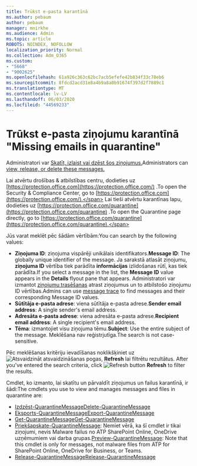 ```yaml
---
title: Trūkst e-pasta karantīnā
ms.author: pebaum
author: pebaum
manager: mnirkhe
ms.audience: Admin
ms.topic: article
ROBOTS: NOINDEX, NOFOLLOW
localization_priority: Normal
ms.collection: Adm_O365
ms.custom:
- "5668"
- "9002625"
ms.openlocfilehash: 61a926c363c62bc7acb5efefe42b834f33c78eb6
ms.sourcegitcommit: 8fdcd2acd31e8a4b9a8a0b91674f397d2f7889c1
ms.translationtype: MT
ms.contentlocale: lv-LV
ms.lasthandoff: 06/03/2020
ms.locfileid: "44569233"
---
```

# <a name="missing-emails-in-quarantine"></a><span data-ttu-id="5a0a6-102">Trūkst e-pasta ziņojumu karantīnā "</span><span class="sxs-lookup"><span data-stu-id="5a0a6-102">Missing emails in quarantine"</span></span>

<span data-ttu-id="5a0a6-103">Administratori var [Skatīt, izlaist vai dzēst šos ziņojumus.](https://docs.microsoft.com/microsoft-365/security/office-365-security/manage-quarantined-messages-and-files?view=o365-worldwide)</span><span class="sxs-lookup"><span data-stu-id="5a0a6-103">Administrators can [view, release, or delete these messages.](https://docs.microsoft.com/microsoft-365/security/office-365-security/manage-quarantined-messages-and-files?view=o365-worldwide)</span></span>

<span data-ttu-id="5a0a6-104">Lai atvērtu drošības & atbilstības centru, dodieties uz [https://protection.office.com](https://protection.office.com/) .</span><span class="sxs-lookup"><span data-stu-id="5a0a6-104">To open the Security & Compliance Center, go to [https://protection.office.com](https://protection.office.com/).</span></span> <span data-ttu-id="5a0a6-105">Lai tieši atvērtu karantīnas lapu, dodieties uz [https://protection.office.com/quarantine](https://protection.office.com/quarantine) .</span><span class="sxs-lookup"><span data-stu-id="5a0a6-105">To open the Quarantine page directly, go to [https://protection.office.com/quarantine](https://protection.office.com/quarantine).</span></span>  

<span data-ttu-id="5a0a6-106">Jūs varat meklēt pēc šādām vērtībām:</span><span class="sxs-lookup"><span data-stu-id="5a0a6-106">You can search by the following values:</span></span>  

- <span data-ttu-id="5a0a6-107">**Ziņojuma ID**: ziņojuma vispārēji unikālais identifikators.</span><span class="sxs-lookup"><span data-stu-id="5a0a6-107">**Message ID**: The globally unique identifier of the message.</span></span> <span data-ttu-id="5a0a6-108">Ja sarakstā atlasāt ziņojumu, **ziņojuma ID** vērtība tiek parādīta **informācijas** izlidošanas rūtī, kas tiek parādīta.</span><span class="sxs-lookup"><span data-stu-id="5a0a6-108">If you select a message in the list, the  **Message ID**  value appears in the  **Details**  flyout pane that appears.</span></span> <span data-ttu-id="5a0a6-109">Administratori var izmantot [ziņojumu trasēšanas](https://docs.microsoft.com/microsoft-365/security/office-365-security/message-trace-scc?view=o365-worldwide) atrast ziņojumus un to atbilstošo ziņojumu ID vērtības.</span><span class="sxs-lookup"><span data-stu-id="5a0a6-109">Admins can use [message trace](https://docs.microsoft.com/microsoft-365/security/office-365-security/message-trace-scc?view=o365-worldwide) to find messages and their corresponding Message ID values.</span></span>
- <span data-ttu-id="5a0a6-110">**Sūtītāja e-pasta adrese**: viena sūtītāja e-pasta adrese.</span><span class="sxs-lookup"><span data-stu-id="5a0a6-110">**Sender email address**: A single sender's email address.</span></span>
- <span data-ttu-id="5a0a6-111">**Adresāta e-pasta adrese**: viena adresāta e-pasta adrese.</span><span class="sxs-lookup"><span data-stu-id="5a0a6-111">**Recipient email address**: A single recipient's email address.</span></span>
- <span data-ttu-id="5a0a6-112">**Tēma**: izmantojiet visu ziņojuma tēmu.</span><span class="sxs-lookup"><span data-stu-id="5a0a6-112">**Subject**: Use the entire subject of the message.</span></span> <span data-ttu-id="5a0a6-113">Meklēšana nav reģistrjutīga.</span><span class="sxs-lookup"><span data-stu-id="5a0a6-113">The search is not case-sensitive.</span></span>

<span data-ttu-id="5a0a6-114">Pēc meklēšanas kritēriju ievadīšanas noklikšķiniet uz ![ Atsvaidzināt atsvaidzināšanas pogas, ](https://docs.microsoft.com/microsoft-365/media/scc-quarantine-refresh.png?view=o365-worldwide) **Refresh** lai filtrētu rezultātus.  </span><span class="sxs-lookup"><span data-stu-id="5a0a6-114">After you've entered the search criteria, click  ![Refresh button](https://docs.microsoft.com/microsoft-365/media/scc-quarantine-refresh.png?view=o365-worldwide)  **Refresh**  to filter the results.</span></span>

<span data-ttu-id="5a0a6-115">Cmdlet, ko izmanto, lai skatītu un pārvaldīt ziņojumus un failus karantīnā, ir šādi:</span><span class="sxs-lookup"><span data-stu-id="5a0a6-115">The cmdlets you use to view and manages messages and files in quarantine are:</span></span>
- [<span data-ttu-id="5a0a6-116">Izdzēst-QuarantineMessage</span><span class="sxs-lookup"><span data-stu-id="5a0a6-116">Delete-QuarantineMessage</span></span>](https://docs.microsoft.com/powershell/module/exchange/delete-quarantinemessage)
- [<span data-ttu-id="5a0a6-117">Eksports-QuarantineMessage</span><span class="sxs-lookup"><span data-stu-id="5a0a6-117">Export-QuarantineMessage</span></span>](https://docs.microsoft.com/powershell/module/exchange/export-quarantinemessage)
- [<span data-ttu-id="5a0a6-118">Get-QuarantineMessage</span><span class="sxs-lookup"><span data-stu-id="5a0a6-118">Get-QuarantineMessage</span></span>](https://docs.microsoft.com/powershell/module/exchange/get-quarantinemessage)
- <span data-ttu-id="5a0a6-119">[Priekšapskate-QuarantineMessage](https://docs.microsoft.com/powershell/module/exchange/preview-quarantinemessage): Ņemiet vērā, ka šī cmdlet ir tikai ziņojumi, nevis Malware failus no ATP SharePoint Online, OneDrive uzņēmumiem vai darba grupas.</span><span class="sxs-lookup"><span data-stu-id="5a0a6-119">[Preview-QuarantineMessage](https://docs.microsoft.com/powershell/module/exchange/preview-quarantinemessage): Note that this cmdlet is only for messages, not malware files from ATP for SharePoint Online, OneDrive for Business, or Teams.</span></span>
- [<span data-ttu-id="5a0a6-120">Release-QuarantineMessage</span><span class="sxs-lookup"><span data-stu-id="5a0a6-120">Release-QuarantineMessage</span></span>](https://docs.microsoft.com/powershell/module/exchange/release-quarantinemessage)